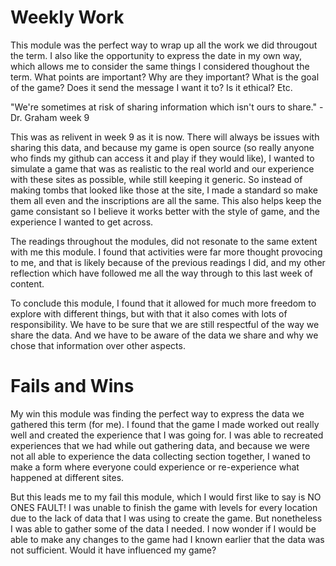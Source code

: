 # Weekly Work

This module was the perfect way to wrap up all the work we did througout the term. I also like the opportunity to express the date in my own way, which allows me to consider the same things I considered thoughout the term. What points are important? Why are they important? What is the goal of the game? Does it send the message I want it to? Is it ethical? Etc.

"We're sometimes at risk of sharing information which isn't ours to share." - Dr. Graham week 9

This was as relivent in week 9 as it is now. There will always be issues with sharing this data, and because my game is open source (so really anyone who finds my github can access it and play if they would like), I wanted to simulate a game that was as realistic to the real world and our experience with these sites as possible, while still keeping it generic. So instead of making tombs that looked like those at the site, I made a standard so make them all even and the inscriptions are all the same. This also helps keep the game consistant so I believe it works better with the style of game, and the experience I wanted to get across.

The readings throughout the modules, did not resonate to the same extent with me this module. I found that activities were far more thought provocing to me, and that is likely because of the previous readings I did, and my other reflection which have followed me all the way through to this last week of content. 

To conclude this module, I found that it allowed for much more freedom to explore with different things, but with that it also comes with lots of responsibility. We have to be sure that we are still respectful of the way we share the data. And we have to be aware of the data we share and why we chose that information over other aspects.

# Fails and Wins

My win this module was finding the perfect way to express the data we gathered this term (for me). I found that the game I made worked out really well and created the experience that I was going for. I was able to recreated experiences that we had while out gathering data, and because we were not all able to experience the data collecting section together, I waned to make a form where everyone could experience or re-experience what happened at different sites. 

But this leads me to my fail this module, which I would first like to say is NO ONES FAULT! I was unable to finish the game with levels for every location due to the lack of data that I was using to create the game. But nonetheless I was able to gather some of the data I needed. I now wonder if I would be able to make any changes to the game had I known earlier that the data was not sufficient. Would it have influenced my game? 
